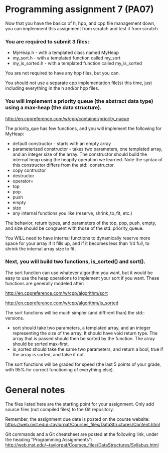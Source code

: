 Programming assignment 7 (PA07)
==============================

Now that you have the basics of h, hpp, and cpp file management down, you can implemnent this assignment from scratch and test it from scratch. 

### You are required to submit 3 files:
* MyHeap.h - with a templated class named MyHeap
* my_sort.h - with a templated function called my_sort
* my_is_sorted.h - with a templated function called my_is_sorted

You are not required to have any hpp files, but you can.

You should not use a separate cpp implementation file(s) this time, just including everything in the h and/or hpp files.

### You will implement a priority queue (the abstract data type) using a max-heap (the data structure).

http://en.cppreference.com/w/cpp/container/priority_queue

The priority_que has few functions, and you will implement the following for MyHeap:
* default constructor - starts with an empty array
* parameterized constructor - takes two parameters, one templated array, and an integer size of the array. The constructor should build the internal heap using the heapify operation we learned. Note the syntax of this constructor differs from the std:: constructor.
* copy contructor
* destructor
* operator=
* top
* pop
* push
* empty
* size
* any internal functions you like (reserve, shrink_to_fit, etc.)

The behavior, return types, and parameters of the top, pop, push, empty, and size should be congruent with those of the std::priority_queue.

You WILL need to have internal functions to dynamically reserve more space for your array if it fills up, and if it becomes less than 1/4 full, to shrink the internal array size to fit.

### Next, you will build two functions, is_sorted() and sort().
The sort function can use whatever algorithm you want, but it would be easy to use the heap operations to implement your sort if you want.
These functions are generally modeled after:

http://en.cppreference.com/w/cpp/algorithm/sort

http://en.cppreference.com/w/cpp/algorithm/is_sorted

The sort functions will be much simpler (and diffirent than) the std:: versions.
* sort should take two parameters, a templated array, and an integer representing the size of the array. It should have void return type. The array that is passed should then be sorted by the function. The array should be sorted max-first.
* is_sorted should take the same two parameters, and return a bool, true if the array is sorted, and false if not. 

The sort functions will be graded for speed (the last 5 points of your grade, with 95% for correct functioning of everything else).


# General notes

The files listed here are the starting point for your assignment. 
Only add source files (not compiled files) to the Git repository.

Remember, the assignment due date is posted on the course website:
https://web.mst.edu/~taylorpat/Courses_files/DataStructures/Content.html

Git commands and a Git cheatsheet are posted at the following link, under the heading "Programming Assignments":
http://web.mst.edu/~taylorpat/Courses_files/DataStructures/Syllabus.html

